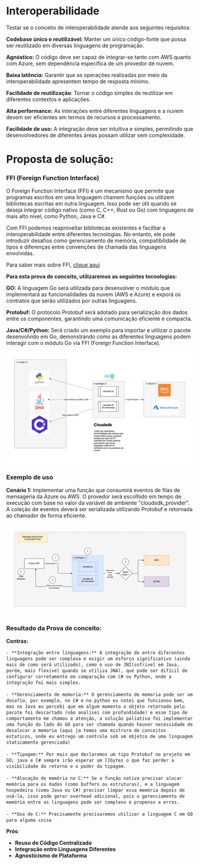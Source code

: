 # Interoperabilidade 

Testar se o conceito de interoperabilidade atende aos seguintes requisitos:

**Codebase único e reutilizável:** Manter um único código-fonte que possa ser reutilizado em diversas linguagens de programação.

**Agnóstico:** O código deve ser capaz de integrar-se tanto com AWS quanto com Azure, sem dependência específica de um provedor de nuvem.

**Baixa latência:** Garantir que as operações realizadas por meio da interoperabilidade apresentem tempo de resposta mínimo.

**Facilidade de reutilização**: Tornar o código simples de reutilizar em diferentes contextos e aplicações.

**Alta performance:** As interações entre diferentes linguagens e a nuvem devem ser eficientes em termos de recursos e processamento.

**Facilidade de uso:** A integração deve ser intuitiva e simples, permitindo que desenvolvedores de diferentes áreas possam utilizar sem complexidade.

# Proposta de solução: 

### FFI (Foreign Function Interface)

O Foreign Function Interface (FFI) é um mecanismo que permite que programas escritos em uma linguagem chamem funções ou utilizem bibliotecas escritas em outra linguagem. Isso pode ser útil quando se deseja integrar código nativo (como C, C++, Rust ou Go) com linguagens de mais alto nível, como Python, Java e C#.

Com FFI podemos reaproveitar bibliotecas existentes e facilitar a interoperabilidade entre diferentes tecnologias. No entanto, ele pode introduzir desafios como gerenciamento de memória, compatibilidade de tipos e diferenças entre convenções de chamada das linguagens envolvidas.

Para saber mais sobre FFI, [clique aqui]()

**Para esta prova de conceito, utilizaremos as seguintes tecnologias:**

**GO:** A linguagem Go será utilizada para desenvolver o módulo que implementará as funcionalidades da nuvem (AWS e Azure) e exporá os contratos que serão utilizados por outras linguagens.

**Protobuf:** O protocolo Protobuf será adotado para serialização dos dados entre os componentes, garantindo uma comunicação eficiente e compacta.

**Java/C#/Python:** Será criado um exemplo para importar e utilizar o pacote desenvolvido em Go, demonstrando como as diferentes linguagens podem interagir com o módulo Go via FFI (Foreign Function Interface).

![proposta](./doc/ffi.drawio.png)

### Exemplo de uso

**Cenário 1:** Implementar uma função que consumirá eventos de filas de mensageria da Azure ou AWS. O provedor será escolhido em tempo de execução com base no valor da variável de ambiente "cloudsdk_provider". A coleção de eventos deverá ser serializada utilizando Protobuf e retornada ao chamador de forma eficiente.

![case](./doc/flow-get-event.drawio.png)

### Resultado da Prova de conceito:

**Contras:**

    - **Integração entre linguagens:** A integração de entre diferentes linguagens pode ser complexa e exigir um esforço significativo (ainda mais de como será utilizado), como o uso de JNI(sofrivel em Java, porém, mais flexivel quando se utiliza JNA), que pode ser difícil de configurar corretamente em comparação com C# ou Python, onde a integração foi mais simples.
    
    - **Gerenciamento de memoria:** O gerenciamento de memoria pode ser um desafio, por exemplo, no C# e no python eu notei que funcionou bem, mas no Java eu percebi que em algum momento o objeto retornado pelo pacote foi descartado (não analisei com profundidade) e esse tipo de comportamento me chamou a atenção, a solução paliativa foi implementar uma função do lado do GO para ser chamada quando houver necessidade de desalocar a memoria (aqui ja temos uma mistrura de conceitos estaticos, onde eu entrego um controle sob um objetco de uma linguagem staticamente gerenciada)
  
    - **Tipagem:** Por mais que declaremos um tipo Protobuf no projeto em GO; java e C# sempre irão esperar um []bytes o que faz perder a visibilidade do retorno e o poder da tipagem.

    - **Alocação de memória no C:** Se a função nativa precisar alocar memória para os dados (como buffers ou estruturas), e a linguagem hospedeira (como Java ou C#) precisar limpar essa memória depois de usá-la, isso pode gerar overhead adicional, pois o gerenciamento de memória entre as linguagens pode ser complexo e propenso a erros.

    - **Uso de C:** Precisamente precisaremos utilizar a linguagem C em GO para alguma coisa

**Prós**:
   - **Reuso de Código Centralizado**
   - **Integração entre Linguagens Diferentes**
   - **Agnosticismo de Plataforma**








  

